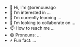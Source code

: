 - 👋 Hi, I’m @orenoueago
- 👀 I’m interested in ...
- 🌱 I’m currently learning ...
- 💞️ I’m looking to collaborate on ...
- 📫 How to reach me ...
- 😄 Pronouns: ...
- ⚡ Fun fact: ...

<!---
orenoueago/orenoueago is a ✨ special ✨ repository because its `README.md` (this file) appears on your GitHub profile.
You can click the Preview link to take a look at your changes.
--->
